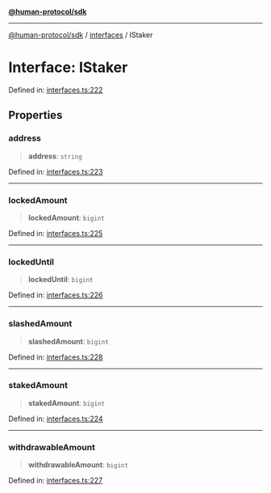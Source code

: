 [**@human-protocol/sdk**](../../README.md)

***

[@human-protocol/sdk](../../modules.md) / [interfaces](../README.md) / IStaker

# Interface: IStaker

Defined in: [interfaces.ts:222](https://github.com/humanprotocol/human-protocol/blob/4dad01e5a92c46a45d83aec7fcaea2d2e541271c/packages/sdk/typescript/human-protocol-sdk/src/interfaces.ts#L222)

## Properties

### address

> **address**: `string`

Defined in: [interfaces.ts:223](https://github.com/humanprotocol/human-protocol/blob/4dad01e5a92c46a45d83aec7fcaea2d2e541271c/packages/sdk/typescript/human-protocol-sdk/src/interfaces.ts#L223)

***

### lockedAmount

> **lockedAmount**: `bigint`

Defined in: [interfaces.ts:225](https://github.com/humanprotocol/human-protocol/blob/4dad01e5a92c46a45d83aec7fcaea2d2e541271c/packages/sdk/typescript/human-protocol-sdk/src/interfaces.ts#L225)

***

### lockedUntil

> **lockedUntil**: `bigint`

Defined in: [interfaces.ts:226](https://github.com/humanprotocol/human-protocol/blob/4dad01e5a92c46a45d83aec7fcaea2d2e541271c/packages/sdk/typescript/human-protocol-sdk/src/interfaces.ts#L226)

***

### slashedAmount

> **slashedAmount**: `bigint`

Defined in: [interfaces.ts:228](https://github.com/humanprotocol/human-protocol/blob/4dad01e5a92c46a45d83aec7fcaea2d2e541271c/packages/sdk/typescript/human-protocol-sdk/src/interfaces.ts#L228)

***

### stakedAmount

> **stakedAmount**: `bigint`

Defined in: [interfaces.ts:224](https://github.com/humanprotocol/human-protocol/blob/4dad01e5a92c46a45d83aec7fcaea2d2e541271c/packages/sdk/typescript/human-protocol-sdk/src/interfaces.ts#L224)

***

### withdrawableAmount

> **withdrawableAmount**: `bigint`

Defined in: [interfaces.ts:227](https://github.com/humanprotocol/human-protocol/blob/4dad01e5a92c46a45d83aec7fcaea2d2e541271c/packages/sdk/typescript/human-protocol-sdk/src/interfaces.ts#L227)
